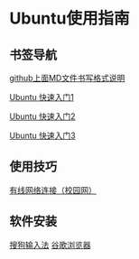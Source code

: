   Ubuntu使用指南
  =============
  
  ## 书签导航
  
  
  [github上面MD文件书写格式说明](https://blog.csdn.net/buzaiQQ/article/details/78182639)
  
  [Ubuntu 快速入门1](https://www.jianshu.com/p/a18e55110cc4)
  
  [Ubuntu 快速入门2](https://blog.csdn.net/Jessica__Land/article/details/80654199)
  
  [Ubuntu 快速入门3](https://blog.csdn.net/chaoshengze/article/details/78012827)

## 使用技巧

  [有线网络连接（校园网）](https://blog.csdn.net/Caoyang_He/article/details/82262199)
  
## 软件安装

  [搜狗输入法](https://www.cnblogs.com/darklights/p/7722861.html)
  [谷歌浏览器](https://baijiahao.baidu.com/s?id=1622595992346821550&wfr=spider&for=pc&isFailFlag=1&tdsource)
